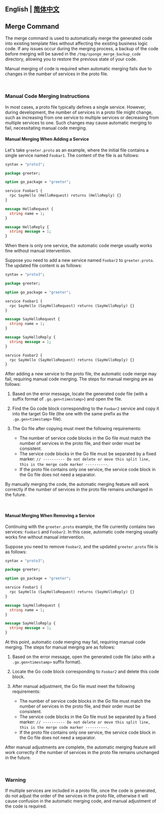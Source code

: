 ## English | [简体中文](readme-cn.md)

## Merge Command

The merge command is used to automatically merge the generated code into existing template files without affecting the existing business logic code. If any issues occur during the merging process, a backup of the code before merging will be saved in the `/tmp/sponge_merge_backup_code` directory, allowing you to restore the previous state of your code.

Manual merging of code is required when automatic merging fails due to changes in the number of services in the proto file.

<br>

### Manual Code Merging Instructions

In most cases, a proto file typically defines a single service. However, during development, the number of services in a proto file might change, such as increasing from one service to multiple services or decreasing from multiple services to one. Such changes may cause automatic merging to fail, necessitating manual code merging.

#### Manual Merging When Adding a Service

Let's take `greeter.proto` as an example, where the initial file contains a single service named `Foobar1`. The content of the file is as follows:

```protobuf
syntax = "proto3";

package greeter;

option go_package = "greeter";

service Foobar1 {
  rpc SayHello (HelloRequest) returns (HelloReply) {}
}

message HelloRequest {
  string name = 1;
}

message HelloReply {
  string message = 1;
}
```

When there is only one service, the automatic code merge usually works fine without manual intervention.

Suppose you need to add a new service named `Foobar2` to `greeter.proto`. The updated file content is as follows:

```protobuf
syntax = "proto3";

package greeter;

option go_package = "greeter";

service Foobar1 {
  rpc SayHello (SayHelloRequest) returns (SayHelloReply) {}
}

message SayHelloRequest {
  string name = 1;
}

message SayHelloReply {
  string message = 1;
}

service Foobar2 {
  rpc SayHello (SayHelloRequest) returns (SayHelloReply) {}
}
```

After adding a new service to the proto file, the automatic code merge may fail, requiring manual code merging. The steps for manual merging are as follows:

1. Based on the error message, locate the generated code file (with a suffix format of `.go.gen<timestamp>`) and open the file.

2. Find the Go code block corresponding to the `Foobar2` service and copy it into the target Go file (the one with the same prefix as the `.go.gen<timestamp>` file).

3. The Go file after copying must meet the following requirements:
    - The number of service code blocks in the Go file must match the number of services in the proto file, and their order must be consistent.
    - The service code blocks in the Go file must be separated by a fixed marker: `// ---------- Do not delete or move this split line, this is the merge code marker ----------`.
    - If the proto file contains only one service, the service code block in the Go file does not need a separator.

By manually merging the code, the automatic merging feature will work correctly if the number of services in the proto file remains unchanged in the future.

<br>

#### Manual Merging When Removing a Service

Continuing with the `greeter.proto` example, the file currently contains two services: `Foobar1` and `Foobar2`. In this case, automatic code merging usually works fine without manual intervention.

Suppose you need to remove `Foobar2`, and the updated `greeter.proto` file is as follows:

```protobuf
syntax = "proto3";

package greeter;

option go_package = "greeter";

service Foobar1 {
  rpc SayHello (SayHelloRequest) returns (SayHelloReply) {}
}

message SayHelloRequest {
  string name = 1;
}

message SayHelloReply {
  string message = 1;
}
```

At this point, automatic code merging may fail, requiring manual code merging. The steps for manual merging are as follows:

1. Based on the error message, open the generated code file (also with a `.go.gen<timestamp>` suffix format).

2. Locate the Go code block corresponding to `Foobar2` and delete this code block.

3. After manual adjustment, the Go file must meet the following requirements:
    - The number of service code blocks in the Go file must match the number of services in the proto file, and their order must be consistent.
    - The service code blocks in the Go file must be separated by a fixed marker: `// ---------- Do not delete or move this split line, this is the merge code marker ----------`.
    - If the proto file contains only one service, the service code block in the Go file does not need a separator.

After manual adjustments are complete, the automatic merging feature will work correctly if the number of services in the proto file remains unchanged in the future.

<br>

### Warning

If multiple services are included in a proto file, once the code is generated, do not adjust the order of the services in the proto file, otherwise it will cause confusion in the automatic merging code, and manual adjustment of the code is required.
